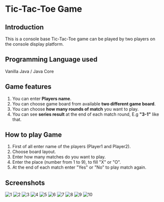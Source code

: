 # Tic-Tac-Toe Game

## Introduction

This is a console base Tic-Tac-Toe game can be played by two players on the console display platform.

## Programming Language used

Vanilla Java / Java Core

## Game features

 1. You can enter **Players name**. 
 2. You can choose game board from available **two different game board**.
 3. You can choose **how many rounds of match** you want to play.
 4. You can see **series result** at the end of each match round, E.g **"3-1"** like that.


## How to play Game

1. First of all enter name of the players (Player1 and Player2).
2. Choose board layout.
3. Enter how many matches do you want to play.
4. Enter the place (number from 1 to 9), to fill "X" or "O".
5. At the end of each match enter "Yes" or "No" to play match again.

## Screenshots
![1](https://user-images.githubusercontent.com/75551627/117226466-ba047300-ade2-11eb-80c1-b0de8d235472.JPG)
![2](https://user-images.githubusercontent.com/75551627/117226467-ba9d0980-ade2-11eb-91b5-71c3b7caa590.JPG)
![3](https://user-images.githubusercontent.com/75551627/117226468-bb35a000-ade2-11eb-9a1f-c9e056c12051.JPG)
![4](https://user-images.githubusercontent.com/75551627/117226469-bb35a000-ade2-11eb-8a10-0001b89e56ef.JPG)
![5](https://user-images.githubusercontent.com/75551627/117226470-bb35a000-ade2-11eb-8803-1d8798e70e49.JPG)
![6](https://user-images.githubusercontent.com/75551627/117226471-bbce3680-ade2-11eb-908a-a8f2e9c139da.JPG)
![7](https://user-images.githubusercontent.com/75551627/117226472-bbce3680-ade2-11eb-8a03-a1c7de85259c.JPG)
![8](https://user-images.githubusercontent.com/75551627/117226473-bbce3680-ade2-11eb-8c20-bb5d62656452.JPG)
![9](https://user-images.githubusercontent.com/75551627/117226476-bbce3680-ade2-11eb-93c1-e29ce91f824e.JPG)
![10](https://user-images.githubusercontent.com/75551627/117226477-bbce3680-ade2-11eb-8990-97ddcc2f08ae.JPG)

